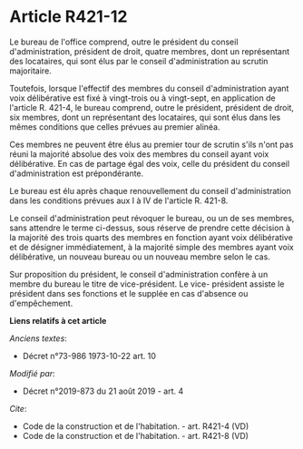 # Article R421-12

Le bureau de l'office comprend, outre le président du conseil d'administration, président de droit, quatre membres, dont un
représentant des locataires, qui sont élus par le conseil d'administration au scrutin majoritaire. 

Toutefois, lorsque l'effectif des membres du conseil d'administration ayant voix délibérative est fixé à vingt-trois ou à
vingt-sept, en application de l'article R. 421-4, le bureau comprend, outre le président, président de droit, six membres,
dont un représentant des locataires, qui sont élus dans les mêmes conditions que celles prévues au premier alinéa. 

Ces membres ne peuvent être élus au premier tour de scrutin s'ils n'ont pas réuni la majorité absolue des voix des membres du
conseil ayant voix délibérative. En cas de partage égal des voix, celle du président du conseil d'administration est
prépondérante. 

Le bureau est élu après chaque renouvellement du conseil d'administration dans les conditions prévues aux I à IV de l'article
R. 421-8. 

Le conseil d'administration peut révoquer le bureau, ou un de ses membres, sans attendre le terme ci-dessus, sous réserve de
prendre cette décision à la majorité des trois quarts des membres en fonction ayant voix délibérative et de désigner
immédiatement, à la majorité simple des membres ayant voix délibérative, un nouveau bureau ou un nouveau membre selon le
cas. 

Sur proposition du président, le conseil d'administration confère à un membre du bureau le titre de vice-président. Le vice-
président assiste le président dans ses fonctions et le supplée en cas d'absence ou d'empêchement.

**Liens relatifs à cet article**

_Anciens textes_:

  - Décret n°73-986 1973-10-22 art. 10

_Modifié par_:

  - Décret n°2019-873 du 21 août 2019 - art. 4

_Cite_:

  - Code de la construction et de l'habitation. - art. R421-4 (VD)
  - Code de la construction et de l'habitation. - art. R421-8 (VD)
